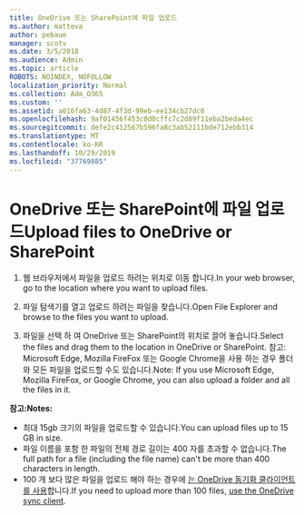 ```yaml
---
title: OneDrive 또는 SharePoint에 파일 업로드
ms.author: matteva
author: pebaum
manager: scotv
ms.date: 3/5/2018
ms.audience: Admin
ms.topic: article
ROBOTS: NOINDEX, NOFOLLOW
localization_priority: Normal
ms.collection: Adm_O365
ms.custom: ''
ms.assetid: a016fa63-4d87-4f3d-99eb-ee134cb27dc0
ms.openlocfilehash: 9af01456f453c0d0cffc7c2d89f11eba2beda4ec
ms.sourcegitcommit: defe2c412567b596fa8c3ab52111bde712ebb314
ms.translationtype: MT
ms.contentlocale: ko-KR
ms.lasthandoff: 10/29/2019
ms.locfileid: "37769885"
---
```

# <a name="upload-files-to-onedrive-or-sharepoint"></a><span data-ttu-id="214e0-102">OneDrive 또는 SharePoint에 파일 업로드</span><span class="sxs-lookup"><span data-stu-id="214e0-102">Upload files to OneDrive or SharePoint</span></span>

1. <span data-ttu-id="214e0-103">웹 브라우저에서 파일을 업로드 하려는 위치로 이동 합니다.</span><span class="sxs-lookup"><span data-stu-id="214e0-103">In your web browser, go to the location where you want to upload files.</span></span>
    
2. <span data-ttu-id="214e0-104">파일 탐색기를 열고 업로드 하려는 파일을 찾습니다.</span><span class="sxs-lookup"><span data-stu-id="214e0-104">Open File Explorer and browse to the files you want to upload.</span></span>
    
3. <span data-ttu-id="214e0-105">파일을 선택 하 여 OneDrive 또는 SharePoint의 위치로 끌어 놓습니다.</span><span class="sxs-lookup"><span data-stu-id="214e0-105">Select the files and drag them to the location in OneDrive or SharePoint.</span></span> <span data-ttu-id="214e0-106">참고: Microsoft Edge, Mozilla FireFox 또는 Google Chrome을 사용 하는 경우 폴더와 모든 파일을 업로드할 수도 있습니다.</span><span class="sxs-lookup"><span data-stu-id="214e0-106">Note: If you use Microsoft Edge, Mozilla FireFox, or Google Chrome, you can also upload a folder and all the files in it.</span></span>
    
<span data-ttu-id="214e0-107">**참고:**</span><span class="sxs-lookup"><span data-stu-id="214e0-107">**Notes:**</span></span>
- <span data-ttu-id="214e0-108">최대 15gb 크기의 파일을 업로드할 수 있습니다.</span><span class="sxs-lookup"><span data-stu-id="214e0-108">You can upload files up to 15 GB in size.</span></span> 
- <span data-ttu-id="214e0-109">파일 이름을 포함 한 파일의 전체 경로 길이는 400 자를 초과할 수 없습니다.</span><span class="sxs-lookup"><span data-stu-id="214e0-109">The full path for a file (including the file name) can't be more than 400 characters in length.</span></span> 
- <span data-ttu-id="214e0-110">100 개 보다 많은 파일을 업로드 해야 하는 경우에 [는 OneDrive 동기화 클라이언트를 사용](https://go.microsoft.com/fwlink/?linkid=866427)합니다.</span><span class="sxs-lookup"><span data-stu-id="214e0-110">If you need to upload more than 100 files, [use the OneDrive sync client](https://go.microsoft.com/fwlink/?linkid=866427).</span></span> 
  

